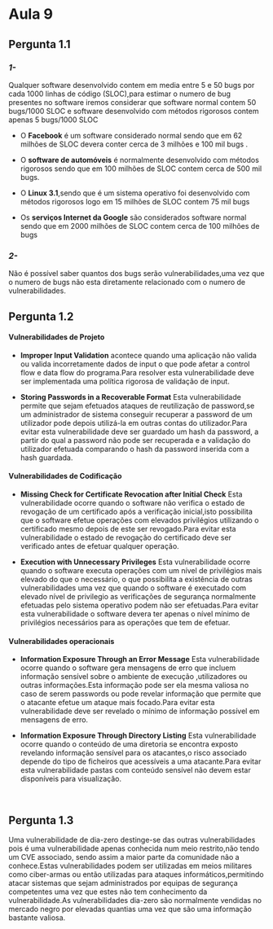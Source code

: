 
# Aula 9

## Pergunta 1.1

### *1-*

Qualquer software desenvolvido contem em media entre 5 e 50 bugs por cada 1000 linhas de código (SLOC),para estimar o numero de bug presentes no software iremos considerar que software normal contem 50 bugs/1000 SLOC e software desenvolvido com métodos rigorosos contem apenas 5 bugs/1000 SLOC

+ O **Facebook** é um software considerado normal sendo que em 62 milhões de  SLOC devera conter cerca de  3 milhões e 100 mil bugs .

+ O **software de automóveis** é normalmente desenvolvido com métodos rigorosos sendo que em 100 milhões de SLOC contem cerca de  500 mil bugs.

+ O **Linux 3.1**,sendo que é um sistema operativo foi desenvolvido com métodos rigorosos logo em 15 milhões de SLOC contem  75 mil bugs

+ Os **serviços Internet da Google** são considerados software normal sendo que em 2000 milhões de SLOC contem cerca de  100 milhões de  bugs

### *2-*

Não é possível saber quantos dos bugs serão vulnerabilidades,uma vez que o numero de bugs não esta diretamente relacionado com o numero de vulnerabilidades.

## Pergunta 1.2

#### Vulnerabilidades de Projeto	

 * **Improper Input Validation** acontece quando uma aplicação não valida ou valida incorretamente dados de input o que pode afetar a control flow e data flow do programa.Para resolver esta vulnerabilidade deve ser implementada uma política rigorosa de validação de input.

   

 * **Storing Passwords in a Recoverable Format** Esta vulnerabilidade permite que sejam efetuados ataques de reutilização de password,se um administrador de sistema conseguir recuperar a password de um utilizador pode depois utilizá-la em outras contas do utilizador.Para evitar esta vulnerabilidade deve ser guardado um hash da password, a partir do qual a password não pode ser recuperada e a validação do utilizador efetuada comparando o hash da password inserida com a hash guardada. 		

#### Vulnerabilidades de Codificação

 + **Missing Check for Certificate Revocation after Initial Check** Esta vulnerabilidade ocorre quando o software não verifica o estado de revogação de um certificado após a verificação inicial,isto possibilita que o software efetue operações com elevados privilégios utilizando o certificado mesmo depois de este ser revogado.Para evitar esta vulnerabilidade o estado de revogação do certificado deve ser verificado antes de efetuar qualquer operação.

   

 + **Execution with Unnecessary Privileges**  Esta vulnerabilidade ocorre quando o software executa operações com um nível de privilégios mais elevado do que o necessário, o que possibilita a existência de outras vulnerabilidades uma vez que quando o software é executado com elevado nível de privilegio as verificações de segurança normalmente efetuadas pelo sistema operativo podem não ser efetuadas.Para evitar esta vulnerabilidade o software devera  ter  apenas o nível mínimo de privilégios necessários para as operações que tem de efetuar.

#### Vulnerabilidades operacionais

+ **Information Exposure Through an Error Message**  Esta vulnerabilidade ocorre quando o software gera mensagens de erro que incluem informação sensível sobre o ambiente de execução ,utilizadores ou outras informações.Esta informação pode ser ela mesma valiosa no caso de serem passwords ou pode revelar informação que permite que o atacante efetue um ataque mais focado.Para evitar esta vulnerabilidade deve ser revelado o mínimo de informação possível em mensagens de erro.

    

+ **Information Exposure Through Directory Listing** Esta vulnerabilidade ocorre quando o conteúdo de uma diretoria se encontra exposto revelando informação sensível para os atacantes,o risco associado depende do tipo de ficheiros que acessíveis  a uma atacante.Para evitar esta vulnerabilidade pastas com conteúdo sensível não devem estar disponíveis para visualização. 

  ​	

## Pergunta 1.3

Uma vulnerabilidade de dia-zero destinge-se das outras vulnerabilidades pois é uma vulnerabilidade apenas conhecida num meio restrito,não tendo um CVE associado, sendo assim a maior parte da comunidade não a conhece.Estas vulnerabilidades podem ser utilizadas em meios militares como ciber-armas ou então utilizadas para ataques informáticos,permitindo atacar sistemas que sejam administrados por equipas de segurança competentes uma vez que estes não tem conhecimento da vulnerabilidade.As vulnerabilidades dia-zero são normalmente vendidas no mercado negro por elevadas quantias uma vez que são uma informação bastante valiosa.